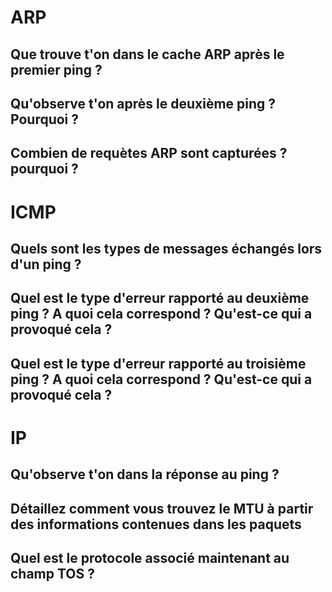 # ARP

## Que trouve t'on dans le cache ARP après le premier ping ?

## Qu'observe t'on après le deuxième ping ? Pourquoi ?

## Combien de requètes ARP sont capturées ? pourquoi ?

# ICMP

## Quels sont les types de messages échangés lors d'un ping ?

## Quel est le type d'erreur rapporté au deuxième ping ? A quoi cela correspond ? Qu'est-ce qui a provoqué cela ?

## Quel est le type d'erreur rapporté au troisième ping ?  A quoi cela correspond ? Qu'est-ce qui a provoqué cela ?

# IP

## Qu'observe t'on dans la réponse au ping ?

## Détaillez comment vous trouvez le MTU à partir des informations contenues dans les paquets

## Quel est le protocole associé maintenant au champ TOS ?
